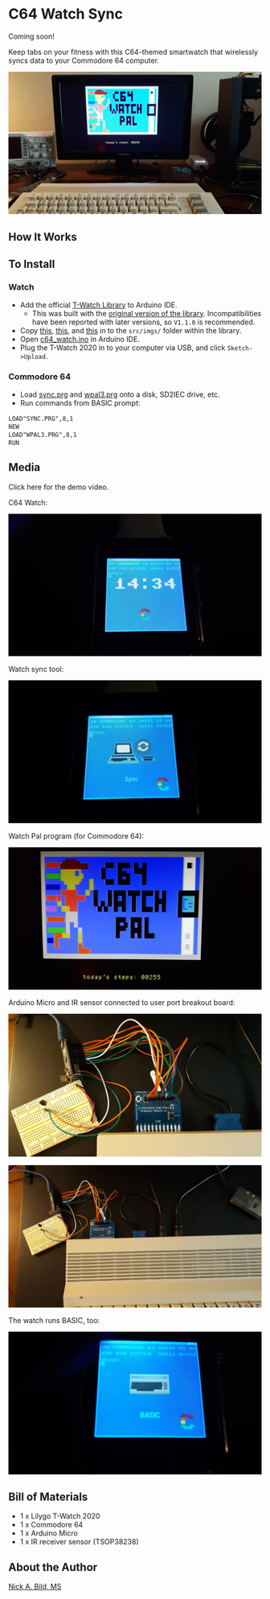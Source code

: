 # C64 Watch Sync

Coming soon!

Keep tabs on your fitness with this C64-themed smartwatch that wirelessly syncs data to your Commodore 64 computer.

![](https://raw.githubusercontent.com/nickbild/c64_watch_sync/main/media/watch_pal_c64_sm.jpg)

## How It Works

## To Install

### Watch

- Add the official [T-Watch Library](https://github.com/Xinyuan-LilyGO/TTGO_TWatch_Library) to Arduino IDE.
  - This was built with the [original version of the library](https://github.com/Xinyuan-LilyGO/TTGO_TWatch_Library/tree/V1.1.0).  Incompatibilities have been reported with later versions, so `V1.1.0` is recommended.
- Copy [this](https://github.com/nickbild/c64_watch/blob/main/assets/c64_basic.c), [this](https://github.com/nickbild/c64_watch/blob/main/assets/menu.c), and [this](https://github.com/nickbild/c64_watch_sync/blob/main/assets/c64_sync.c) in to the `src/imgs/` folder within the library.
- Open [c64_watch.ino](https://github.com/nickbild/c64_watch_sync/blob/main/c64_watch/c64_watch.ino) in Arduino IDE.
- Plug the T-Watch 2020 in to your computer via USB, and click `Sketch->Upload`.

### Commodore 64

- Load [sync.prg](https://github.com/nickbild/c64_watch_sync/blob/main/sync.prg) and [wpal3.prg](https://github.com/nickbild/c64_watch_sync/blob/main/wpal3.prg) onto a disk, SD2IEC drive, etc.
- Run commands from BASIC prompt:
```
LOAD"SYNC.PRG",8,1
NEW
LOAD"WPAL3.PRG",8,1
RUN
```

## Media

Click here for the demo video.

C64 Watch:

![](https://raw.githubusercontent.com/nickbild/c64_watch_sync/main/media/home1_sm.jpg)

Watch sync tool:

![](https://raw.githubusercontent.com/nickbild/c64_watch_sync/main/media/sync4_sm.jpg)

Watch Pal program (for Commodore 64):

![](https://raw.githubusercontent.com/nickbild/c64_watch_sync/main/media/watch_pal_sm.jpg)

Arduino Micro and IR sensor connected to user port breakout board:

![](https://raw.githubusercontent.com/nickbild/c64_watch_sync/main/media/arduino_close_sm.jpg)

![](https://raw.githubusercontent.com/nickbild/c64_watch_sync/main/media/arduino_zoom_out_sm.jpg)

The watch runs BASIC, too:

![](https://raw.githubusercontent.com/nickbild/c64_watch_sync/main/media/basic_sm.jpg)

## Bill of Materials

- 1 x Lilygo T-Watch 2020
- 1 x Commodore 64
- 1 x Arduino Micro
- 1 x IR receiver sensor (TSOP38238)

## About the Author

[Nick A. Bild, MS](https://nickbild79.firebaseapp.com/#!/)
